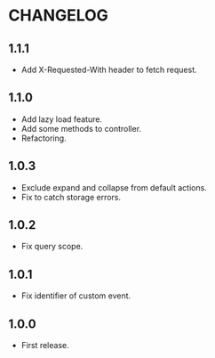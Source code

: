 # CHANGELOG

## 1.1.1

* Add X-Requested-With header to fetch request.

## 1.1.0

* Add lazy load feature.
* Add some methods to controller.
* Refactoring.

## 1.0.3

* Exclude expand and collapse from default actions.
* Fix to catch storage errors.

## 1.0.2

* Fix query scope.

## 1.0.1

* Fix identifier of custom event.

## 1.0.0

* First release.
